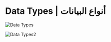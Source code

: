 # Data Types | أنواع البيانات

![Data Types](https://user-images.githubusercontent.com/111543643/188253915-3cce7209-36cd-43aa-a9dd-ac56efdb2482.png)


![Data Types2](https://user-images.githubusercontent.com/111543643/188254031-5cb0e70a-4909-44da-9e0a-48d03ba92ef0.png)
